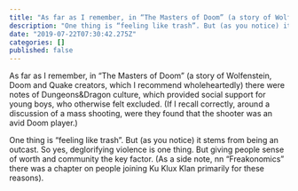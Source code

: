 ```yaml
---
title: "As far as I remember, in “The Masters of Doom” (a story of Wolfenstein, Doom and Quake creators…"
description: "One thing is “feeling like trash”. But (as you notice) it stems from being an outcast. So yes, deglorifying violence is one thing. But…"
date: "2019-07-22T07:30:42.275Z"
categories: []
published: false
---
```


As far as I remember, in “The Masters of Doom” (a story of Wolfenstein, Doom and Quake creators, which I recommend wholeheartedly) there were notes of Dungeons&Dragon culture, which provided social support for young boys, who otherwise felt excluded. (If I recall correctly, around a discussion of a mass shooting, were they found that the shooter was an avid Doom player.)

One thing is “feeling like trash”. But (as you notice) it stems from being an outcast. So yes, deglorifying violence is one thing. But giving people sense of worth and community the key factor. (As a side note, nn “Freakonomics” there was a chapter on people joining Ku Klux Klan primarily for these reasons).
